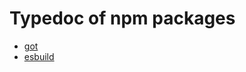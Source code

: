 # Typedoc of npm packages

- [got](https://char8x.github.io/npm-pkg-typedoc/got/v14.4.2/modules.html)
- [esbuild](https://char8x.github.io/npm-pkg-typedoc/esbuild/v0.24.0/modules.html)
